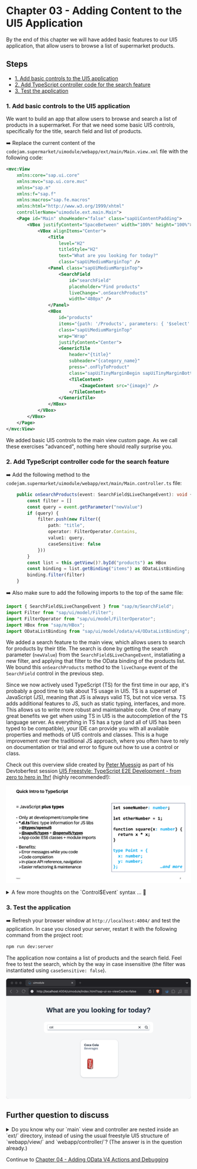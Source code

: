 # Chapter 03 - Adding Content to the UI5 Application

By the end of this chapter we will have added basic features to our UI5 application, that allow users to browse a list of supermarket products.

## Steps

- [1. Add basic controls to the UI5 application](#1-add-basic-controls-to-the-ui5-application)<br>
- [2. Add TypeScript controller code for the search feature](#2-add-typescript-controller-code-for-the-search-feature)<br>
- [3. Test the application](#3-test-the-application)<br>

### 1. Add basic controls to the UI5 application

We want to build an app that allow users to browse and search a list of products in a supermarket. For that we need some basic UI5 controls, specifically for the title, search field and list of products.

➡️ Replace the current content of the `codejam.supermarket/uimodule/webapp/ext/main/Main.view.xml` file with the following code:

```xml
<mvc:View
	xmlns:core="sap.ui.core"
	xmlns:mvc="sap.ui.core.mvc"
	xmlns="sap.m"
	xmlns:f="sap.f"
	xmlns:macros="sap.fe.macros"
	xmlns:html="http://www.w3.org/1999/xhtml"
	controllerName="uimodule.ext.main.Main">
	<Page id="Main" showHeader="false" class="sapUiContentPadding">
		<VBox justifyContent="SpaceBetween" width="100%" height="100%">
			<VBox alignItems="Center">
				<Title
					level="H2"
					titleStyle="H2"
					text="What are you looking for today?"
					class="sapUiMediumMarginTop" />
				<Panel class="sapUiMediumMarginTop">
					<SearchField
                        id="searchField"
						placeholder="Find products"
						liveChange=".onSearchProducts"
						width="480px" />
				</Panel>
				<HBox
					id="products"
					items="{path: '/Products', parameters: { '$select': '*' }}"
					class="sapUiMediumMarginTop"
					wrap="Wrap"
					justifyContent="Center">
					<GenericTile
						header="{title}"
						subheader="{category_name}"
						press=".onFlyToProduct"
						class="sapUiTinyMarginBegin sapUiTinyMarginBottom">
						<TileContent>
							<ImageContent src="{image}" />
						</TileContent>
					</GenericTile>
				</HBox>
			</VBox>
		</VBox>
	</Page>
</mvc:View>
```

We added basic UI5 controls to the main view custom page. As we call these exercises "advanced", nothing here should really surprise you.

### 2. Add TypeScript controller code for the search feature

➡️ Add the following method to the `codejam.supermarket/uimodule/webapp/ext/main/Main.controller.ts` file:

```typescript
	public onSearchProducts(event: SearchField$LiveChangeEvent): void {
		const filter = []
		const query = event.getParameter("newValue")
		if (query) {
			filter.push(new Filter({
				path: "title",
				operator: FilterOperator.Contains,
				value1: query,
				caseSensitive: false
			}))
		}
		const list = this.getView()?.byId("products") as HBox
		const binding = list.getBinding("items") as ODataListBinding
		binding.filter(filter)
	}
```

➡️ Also make sure to add the following imports to the top of the same file:

```typescript
import { SearchField$LiveChangeEvent } from "sap/m/SearchField";
import Filter from "sap/ui/model/Filter";
import FilterOperator from "sap/ui/model/FilterOperator";
import HBox from "sap/m/HBox";
import ODataListBinding from "sap/ui/model/odata/v4/ODataListBinding";
```

We added a search feature to the main view, which allows users to search for products by their title. The search is done by getting the search parameter (`newValue`) from the `SearchField$LiveChangeEvent`, instatiating a new filter, and applying that filter to the OData binding of the products list. We bound this `onSearchProducts` method to the `liveChange` event of the `SearchField` control in the previous step.

Since we now actively used TypeScript (TS) for the first time in our app, it's probably a good time to talk about TS usage in UI5. TS is a superset of JavaScript (JS), meaning that JS is always valid TS, but not vice versa. TS adds additional features to JS, such as static typing, interfaces, and more. This allows us to write more robust and maintainable code. One of many great benefits we get when using TS in UI5 is the autocompletion of the TS language server. As everything in TS has a type (and all of UI5 has been typed to be compatible), your IDE can provide you with all available properties and methods of UI5 controls and classes. This is a huge improvement over the traditional JS approach, where you often have to rely on documentation or trial and error to figure out how to use a control or class.

Check out this overview slide created by [Peter Muessig](https://github.com/petermuessig) as part of his Devtoberfest session [UI5 Freestyle: TypeScript E2E Development - from zero to hero in 1hr!](https://www.youtube.com/watch?v=7aAehB4ejHQ) (highly recommended!):

![ts-overview-slide](./ts-overview-slide.png)

<details>
<summary>A few more thoughts on the `Control$Event` syntax ... 💬</summary>

<br>

>

</details>

### 3. Test the application

➡️ Refresh your browser window at `http://localhost:4004/` and test the application. In case you closed your server, restart it with the following command from the project root:

```bash
npm run dev:server
```

The application now contains a list of products and the search field. Feel free to test the search, which by the way in case insensitive (the filter was instantiated using `caseSensitive: false`).

![application](./application.png)

## Further question to discuss

<details>
<summary>Do you know why our `main` view and controller are nested inside an `ext/` directory, instead of using the usual freestyle UI5 structure of `webapp/view/` and `webapp/controller/`? (The answer is in the question already.)</summary>

<br>

> We use the SAP Fiori elements flexible programming model (FPM) for our UI5 application (instead of going full freestyle), which allows us to use custom pages and fragments within the boundaries of SAP Fiori elements. The `ext/` directory is a convention used by the FPM to indicate that the view and controller are extensions of the main view and controller. This allows us to keep the custom code separate from the generated (framework) code, making it easier to maintain and update the application in the future.

</details>

Continue to [Chapter 04 - Adding OData V4 Actions and Debugging](/chapters/04-adding-odata-v4-actions-and-debugging/)
